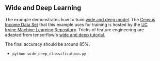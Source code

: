 ## Wide and Deep Learning

The example demonstrates how to train [wide and deep model](https://arxiv.org/abs/1606.07792). The [Census Income Data Set](https://archive.ics.uci.edu/ml/datasets/Census+Income) that this example uses for training is hosted by the [UC Irvine Machine Learning Repository](https://archive.ics.uci.edu/ml/datasets/). Tricks of feature engineering are adapted from tensorflow's [wide and deep tutorial](https://github.com/tensorflow/models/tree/master/official/wide_deep).

The final accuracy should be around 85%.

- `python wide_deep_classification.py`
